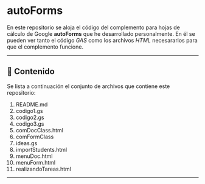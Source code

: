 # autoForms

En este repositorio se aloja el código del complemento para hojas de cálculo de Google **autoForms** que he desarrollado personalmente. En él se pueden ver tanto el código *GAS* como los archivos *HTML* necesararios para que el complemento funcione.

---

## 🧰 Contenido

Se lista a continuación el conjunto de archivos que contiene este repositorio:

  1. README.md
  2. codigo1.gs
  3. codigo2.gs
  4. codigo3.gs
  5. comDocClass.html
  6. comFormClass
  7. ideas.gs
  8. importStudents.html
  9. menuDoc.html
  10. menuForm.html
  11. realizandoTareas.html
  
---
